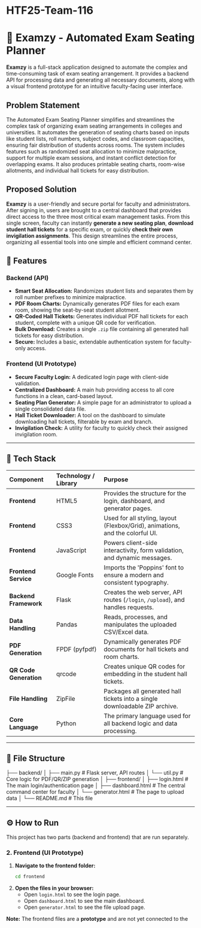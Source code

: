 # HTF25-Team-116

# 🧠 Examzy - Automated Exam Seating Planner

**Examzy** is a full-stack application designed to automate the complex and time-consuming task of exam seating arrangement. It provides a backend API for processing data and generating all necessary documents, along with a visual frontend prototype for an intuitive faculty-facing user interface.

## Problem Statement

The Automated Exam Seating Planner simplifies and streamlines the complex task of organizing exam seating arrangements in colleges and universities. It automates the generation of seating charts based on inputs like student lists, roll numbers, subject codes, and classroom capacities, ensuring fair distribution of students across rooms. The system includes features such as randomized seat allocation to minimize malpractice, support for multiple exam sessions, and instant conflict detection for overlapping exams. It also produces printable seating charts, room-wise allotments, and individual hall tickets for easy distribution.

## Proposed Solution

**Examzy** is a user-friendly and secure portal for faculty and administrators. After signing in, users are brought to a central dashboard that provides direct access to the three most critical exam management tasks. From this single screen, faculty can instantly **generate a new seating plan**, **download student hall tickets** for a specific exam, or quickly **check their own invigilation assignments**. This design streamlines the entire process, organizing all essential tools into one simple and efficient command center.

## 🚀 Features

### Backend (API)
* **Smart Seat Allocation:** Randomizes student lists and separates them by roll number prefixes to minimize malpractice.
* **PDF Room Charts:** Dynamically generates PDF files for each exam room, showing the seat-by-seat student allotment.
* **QR-Coded Hall Tickets:** Generates individual PDF hall tickets for each student, complete with a unique QR code for verification.
* **Bulk Download:** Creates a single `.zip` file containing all generated hall tickets for easy distribution.
* **Secure:** Includes a basic, extendable authentication system for faculty-only access.

### Frontend (UI Prototype)
* **Secure Faculty Login:** A dedicated login page with client-side validation.
* **Centralized Dashboard:** A main hub providing access to all core functions in a clean, card-based layout.
* **Seating Plan Generator:** A simple page for an administrator to upload a single consolidated data file.
* **Hall Ticket Downloader:** A tool on the dashboard to simulate downloading hall tickets, filterable by exam and branch.
* **Invigilation Check:** A utility for faculty to quickly check their assigned invigilation room.

---

## 🧩 Tech Stack

| Component | Technology / Library | Purpose |
| :--- | :--- | :--- |
| **Frontend** | HTML5 | Provides the structure for the login, dashboard, and generator pages. |
| **Frontend** | CSS3 | Used for all styling, layout (Flexbox/Grid), animations, and the colorful UI. |
| **Frontend** | JavaScript | Powers client-side interactivity, form validation, and dynamic messages. |
| **Frontend Service**| Google Fonts | Imports the 'Poppins' font to ensure a modern and consistent typography. |
| **Backend Framework** | Flask | Creates the web server, API routes (`/login`, `/upload`), and handles requests. |
| **Data Handling** | Pandas | Reads, processes, and manipulates the uploaded CSV/Excel data. |
| **PDF Generation** | FPDF (pyfpdf) | Dynamically generates PDF documents for hall tickets and room charts. |
| **QR Code Generation**| qrcode | Creates unique QR codes for embedding in the student hall tickets. |
| **File Handling** | ZipFile | Packages all generated hall tickets into a single downloadable ZIP archive. |
| **Core Language** | Python | The primary language used for all backend logic and data processing. |

---

## 📁 File Structure

├── backend/
│   ├── main.py         # Flask server, API routes
│   └── util.py         # Core logic for PDF/QR/ZIP generation
│
├── frontend/
│   ├── login.html      # The main login/authentication page
│   ├── dashboard.html  # The central command center for faculty
│   └── generator.html  # The page to upload data
│
└── README.md           # This file

---

## ⚙️ How to Run

This project has two parts (backend and frontend) that are run separately.


### 2. Frontend (UI Prototype)

1.  **Navigate to the frontend folder:**
    ```bash
    cd frontend
    ```
2.  **Open the files in your browser:**
    * Open `login.html` to see the login page.
    * Open `dashboard.html` to see the main dashboard.
    * Open `generator.html` to see the file upload page.

**Note:** The frontend files are a **prototype** and are not yet connected to the